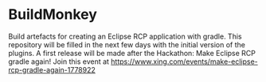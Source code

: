# BuildMonkey
Build artefacts for creating an Eclipse RCP application with gradle.
This repository will be filled in the next few days with the initial version of the plugins.
A first release will be made after the Hackathon: Make Eclipse RCP gradle again!
Join this event at https://www.xing.com/events/make-eclipse-rcp-gradle-again-1778922
